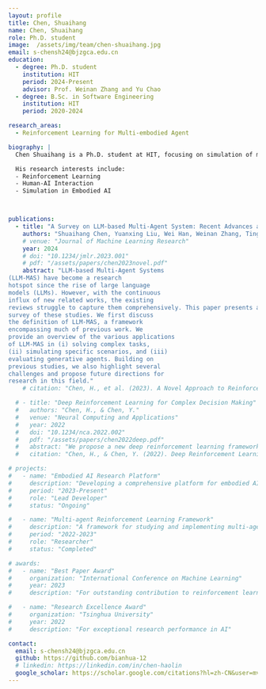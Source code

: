 ```yaml
---
layout: profile
title: Chen, Shuaihang
name: Chen, Shuaihang
role: Ph.D. student
image:  /assets/img/team/chen-shuaihang.jpg
email: s-chensh24@bjzgca.edu.cn
education: 
  - degree: Ph.D. student
    institution: HIT
    period: 2024-Present
    advisor: Prof. Weinan Zhang and Yu Chao
  - degree: B.Sc. in Software Engineering
    institution: HIT
    period: 2020-2024

research_areas:
  - Reinforcement Learning for Multi-embodied Agent

biography: |
  Chen Shuaihang is a Ph.D. student at HIT, focusing on simulation of manipulation tasks in Embodied AI.

  His research interests include:
  - Reinforcement Learning 
  - Human-AI Interaction
  - Simulation in Embodied AI



publications:
  - title: "A Survey on LLM-based Multi-Agent System: Recent Advances and New Frontiers in Application"
    authors: "Shuaihang Chen, Yuanxing Liu, Wei Han, Weinan Zhang, Ting Liu"
    # venue: "Journal of Machine Learning Research"
    year: 2024
    # doi: "10.1234/jmlr.2023.001"
    # pdf: "/assets/papers/chen2023novel.pdf"
    abstract: "LLM-based Multi-Agent Systems
(LLM-MAS) have become a research
hotspot since the rise of large language
models (LLMs). However, with the continuous
influx of new related works, the existing
reviews struggle to capture them comprehensively. This paper presents a comprehensive
survey of these studies. We first discuss
the definition of LLM-MAS, a framework
encompassing much of previous work. We
provide an overview of the various applications
of LLM-MAS in (i) solving complex tasks,
(ii) simulating specific scenarios, and (iii)
evaluating generative agents. Building on
previous studies, we also highlight several
challenges and propose future directions for
research in this field."
    # citation: "Chen, H., et al. (2023). A Novel Approach to Reinforcement Learning in Dynamic Environments. Journal of Machine Learning Research, 24(1), 1-20."

  # - title: "Deep Reinforcement Learning for Complex Decision Making"
  #   authors: "Chen, H., & Chen, Y."
  #   venue: "Neural Computing and Applications"
  #   year: 2022
  #   doi: "10.1234/nca.2022.002"
  #   pdf: "/assets/papers/chen2022deep.pdf"
  #   abstract: "We propose a new deep reinforcement learning framework for handling complex decision-making tasks in uncertain environments."
  #   citation: "Chen, H., & Chen, Y. (2022). Deep Reinforcement Learning for Complex Decision Making. Neural Computing and Applications, 34(2), 123-145."

# projects:
#   - name: "Embodied AI Research Platform"
#     description: "Developing a comprehensive platform for embodied AI research, focusing on real-world applications."
#     period: "2023-Present"
#     role: "Lead Developer"
#     status: "Ongoing"

#   - name: "Multi-agent Reinforcement Learning Framework"
#     description: "A framework for studying and implementing multi-agent reinforcement learning algorithms."
#     period: "2022-2023"
#     role: "Researcher"
#     status: "Completed"

# awards:
#   - name: "Best Paper Award"
#     organization: "International Conference on Machine Learning"
#     year: 2023
#     description: "For outstanding contribution to reinforcement learning research"

#   - name: "Research Excellence Award"
#     organization: "Tsinghua University"
#     year: 2022
#     description: "For exceptional research performance in AI"

contact:
  email: s-chensh24@bjzgca.edu.cn
  github: https://github.com/bianhua-12
  # linkedin: https://linkedin.com/in/chen-haolin
  google_scholar: https://scholar.google.com/citations?hl=zh-CN&user=mvKthu0AAAAJ
--- 
```

